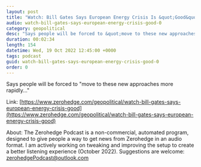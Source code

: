 ```yaml
---
layout: post
title: "Watch: Bill Gates Says European Energy Crisis Is &quot;Good&quot;"
audio: watch-bill-gates-says-european-energy-crisis-good-0
category: geopolitical
desc: "Says people will be forced to &quot;move to these new approaches more rapidly...&quot;"
duration: 00:02:34
length: 154
datetime: Wed, 19 Oct 2022 12:45:00 +0000
tags: podcast
guid: watch-bill-gates-says-european-energy-crisis-good-0
order: 0
---
```

Says people will be forced to &quot;move to these new approaches more rapidly...&quot;

Link: [https://www.zerohedge.com/geopolitical/watch-bill-gates-says-european-energy-crisis-good](https://www.zerohedge.com/geopolitical/watch-bill-gates-says-european-energy-crisis-good)

About: The Zerohedge Podcast is a non-commercial, automated program, designed to give people a way to get news from Zerohedge in an audio format.  I am actively working on tweaking and improving the setup to create a better listening experience (October 2022).  Suggestions are welcome: [zerohedgePodcast@outlook.com](mailto:zerohedgePodcast@outlook.com)